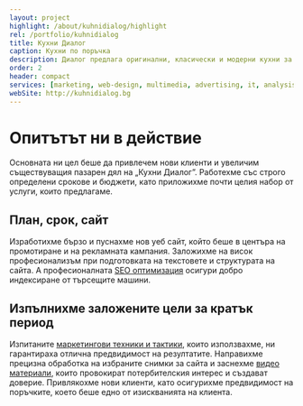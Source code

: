```yaml
---
layout: project
highlight: /about/kuhnidialog/highlight
rel: /portfolio/kuhnidialog
title: Кухни Диалог
caption: Кухни по поръчка
description: Диалог предлага оригинални, класически и модерни кухни за всеки стил и начин на живот. Всеки модел е внимателно проектиран за да е практичен и функционален.
order: 2
header: compact
services: [marketing, web-design, multimedia, advertising, it, analysis]
webSite: http://kuhnidialog.bg
---
```

# Опитътът ни в действие
Основната ни цел беше да привлечем нови клиенти и увеличим съществуващия пазарен дял на „Кухни Диалог”. Работехме със строго определени срокове и бюджети, като приложихме почти целия набор от услуги, които предлагаме. 

## План, срок, сайт
Изработихме бързо и пуснахме нов уеб сайт, който беше в центъра на промотиране и на рекламната кампания. Заложихме на висок професионализъм при подготовката на текстовете и структурата на сайта. А професионалната [SEO оптимизация](./../маркетинг/оптимизация.html) осигури добро индексиране от търсещите машини.

## Изпълнихме заложените цели за кратък период
Изпитаните [маркетингови техники и тактики](./../бизнес-развитие/кухни-диалог/дигитален-маркетинг.html), които използвахме, ни гарантираха отлична предвидимост на резултатите. Направихме прецизна обработка на избраните снимки за сайта и заснехме [видео материали](./../бизнес-развитие/кухни-диалог/видео-продукция.html), които провокират потербителския интерес и създават доверие.  Привлякохме нови клиенти, като осигурихме предвидимост на поръчките, което беше едно от изискванията на клиента.